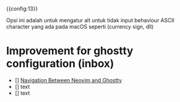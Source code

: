 {{config:13}}

Opsi ini adalah untuk mengatur alt untuk tidak input behaviour ASCII character yang ada pada macOS seperti (currency sign, dll)

# Improvement for ghostty configuration (inbox)

- [] [Navigation Between Neovim and Ghostty](https://www.reddit.com/r/neovim/comments/1hne1q6/navigation_between_ghostty_and_neovim_splits/)
- [] text
- [] text
